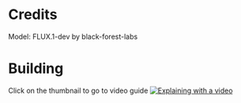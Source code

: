 # Credits
Model: FLUX.1-dev by black-forest-labs

# Building
Click on the thumbnail to go to video guide
[![Explaining with a video](https://i.imgur.com/ZbdIwcH.png)](https://drive.google.com/file/d/1uZA9DkYiDIkgVajBpyIF0bY6R2sYTT13/view?usp=sharing)
